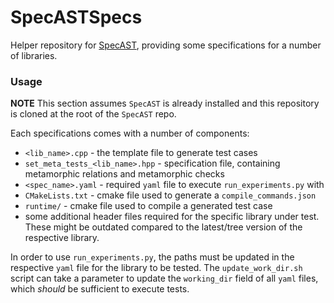 # SpecASTSpecs

Helper repository for [SpecAST](https://github.com/0152la/SpecAST), providing
some specifications for a number of libraries.

### Usage

**NOTE** This section assumes `SpecAST` is already installed and this repository is
cloned at the root of the `SpecAST` repo.

Each specifications comes with a number of components:
* `<lib_name>.cpp` - the template file to generate test cases
* `set_meta_tests_<lib_name>.hpp` - specification file, containing metamorphic
relations and metamorphic checks
* `<spec_name>.yaml` - required `yaml` file to execute `run_experiments.py` with
* `CMakeLists.txt` - cmake file used to generate a `compile_commands.json`
* `runtime/` - cmake file used to compile a generated test case
* some additional header files required for the specific library under test.
These might be outdated compared to the latest/tree version of the respective
library.

In order to use `run_experiments.py`, the paths must be updated in the
respective `yaml` file for the library to be tested. The `update_work_dir.sh`
script can take a parameter to update the `working_dir` field of all `yaml`
files, which *should* be sufficient to execute tests.

